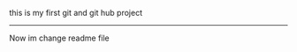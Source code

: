 this is my first git and git hub project
*************************************
Now im change readme file